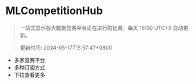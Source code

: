 # MLCompetitionHub

> 一站式显示各大数据竞赛平台正在进行的比赛，每天 16:00 UTC+8 自动更新。
  
> 更新时间: 2024-05-17T15:57:47+0800 

* 多家竞赛平台
* 多种订阅方式
* 下拉查看更多